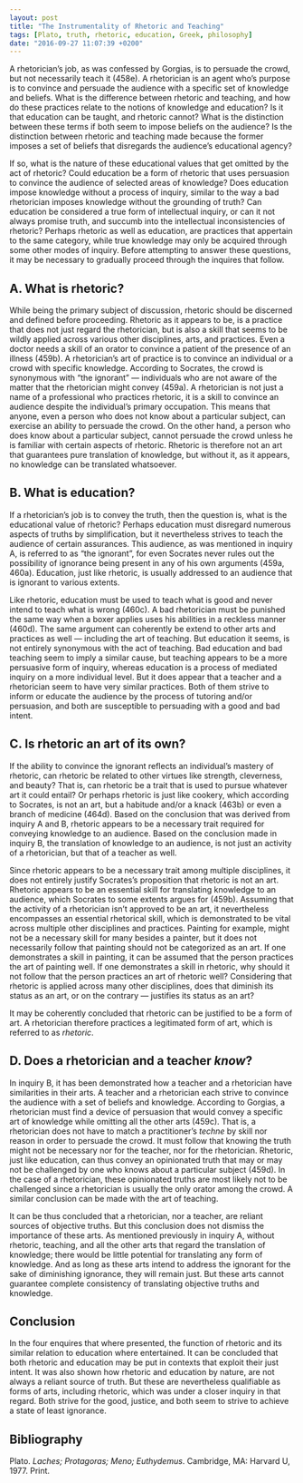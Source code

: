 ```yaml
---
layout: post
title: "The Instrumentality of Rhetoric and Teaching"
tags: [Plato, truth, rhetoric, education, Greek, philosophy]
date: "2016-09-27 11:07:39 +0200"
---
```


A rhetorician’s job, as was confessed by Gorgias, is to persuade the crowd, but not necessarily teach it (458e). A rhetorician is an agent who’s purpose is to convince and persuade the audience with a specific set of knowledge and beliefs. What is the difference between rhetoric and teaching, and how do these practices relate to the notions of knowledge and education? Is it that education can be taught, and rhetoric cannot? What is the distinction between these terms if both seem to impose beliefs on the audience? Is the distinction between rhetoric and teaching made because the former imposes a set of beliefs that disregards the audience’s educational agency?

If so, what is the nature of these educational values that get omitted by the act of rhetoric? Could education be a form of rhetoric that uses persuasion to convince the audience of selected areas of knowledge? Does education impose knowledge without a process of inquiry, similar to the way a bad rhetorician imposes knowledge without the grounding of truth? Can education be considered a true form of intellectual inquiry, or can it not always promise truth, and succumb into the intellectual inconsistencies of rhetoric? Perhaps rhetoric as well as education, are practices that appertain to the same category, while true knowledge may only be acquired through some other modes of inquiry. Before attempting to answer these questions, it may be necessary to gradually proceed through the inquires that follow.

## A. What is rhetoric?

While being the primary subject of discussion, rhetoric should be discerned and defined before proceeding. Rhetoric as it appears to be, is a practice that does not just regard the rhetorician, but is also a skill that seems to be wildly applied across various other disciplines, arts, and practices. Even a doctor needs a skill of an orator to convince a patient of the presence of an illness (459b). A rhetorician’s art of practice is to convince an individual or a crowd with specific knowledge. According to Socrates, the crowd is synonymous with “the ignorant” — individuals who are not aware of the matter that the rhetorician might convey (459a). A rhetorician is not just a name of a professional who practices rhetoric, it is a skill to convince an audience despite the individual’s primary occupation. This means that anyone, even a person who does not know about a particular subject, can exercise an ability to persuade the crowd. On the other hand, a person who does know about a particular subject, cannot persuade the crowd unless he is familiar with certain aspects of rhetoric. Rhetoric is therefore not an art that guarantees pure translation of knowledge, but without it, as it appears, no knowledge can be translated whatsoever.

## B. What is education?

If a rhetorician’s job is to convey the truth, then the question is, what is the educational value of rhetoric? Perhaps education must disregard numerous aspects of truths by simplification, but it nevertheless strives to teach the audience of certain assurances. This audience, as was mentioned in inquiry A, is referred to as “the ignorant”, for even Socrates never rules out the possibility of ignorance being present in any of his own arguments (459a, 460a). Education, just like rhetoric, is usually addressed to an audience that is ignorant to various extents.

Like rhetoric, education must be used to teach what is good and never intend to teach what is wrong (460c). A bad rhetorician must be punished the same way when a boxer applies uses his abilities in a reckless manner (460d). The same argument can coherently be extend to other arts and practices as well — including the art of teaching. But education it seems, is not entirely synonymous with the act of teaching. Bad education and bad teaching seem to imply a similar cause, but teaching appears to be a more persuasive form of inquiry, whereas education is a process of mediated inquiry on a more individual level. But it does appear that a teacher and a rhetorician seem to have very similar practices. Both of them strive to inform or educate the audience by the process of tutoring and/or persuasion, and both are susceptible to persuading with a good and bad intent.

## C. Is rhetoric an art of its own?

If the ability to convince the ignorant reflects an individual’s mastery of rhetoric, can rhetoric be related to other virtues like strength, cleverness, and beauty? That is, can rhetoric be a trait that is used to pursue whatever art it could entail? Or perhaps rhetoric is just like cookery, which according to Socrates, is not an art, but a habitude and/or a knack (463b) or even a branch of medicine (464d). Based on the conclusion that was derived from inquiry A and B, rhetoric appears to be a necessary trait required for conveying knowledge to an audience. Based on the conclusion made in inquiry B, the translation of knowledge to an audience, is not just an activity of a rhetorician, but that of a teacher as well.

Since rhetoric appears to be a necessary trait among multiple disciplines, it does not entirely justify Socrates’s proposition that rhetoric is not an art. Rhetoric appears to be an essential skill for translating knowledge to an audience, which Socrates to some extents argues for (459b). Assuming that the activity of a rhetorician isn’t approved to be an art, it nevertheless encompasses an essential rhetorical skill, which is demonstrated to be vital across multiple other disciplines and practices. Painting for example, might not be a necessary skill for many besides a painter, but it does not necessarily follow that painting should not be categorized as an art. If one demonstrates a skill in painting, it can be assumed that the person practices the art of painting well. If one demonstrates a skill in rhetoric, why should it not follow that the person practices an art of rhetoric well? Considering that rhetoric is applied across many other disciplines, does that diminish its status as an art, or on the contrary — justifies its status as an art?

It may be coherently concluded that rhetoric can be justified to be a form of art. A rhetorician therefore practices a legitimated form of art, which is referred to as _rhetoric_.

## D. Does a rhetorician and a teacher _know_?

In inquiry B, it has been demonstrated how a teacher and a rhetorician have similarities in their arts. A teacher and a rhetorician each strive to convince the audience with a set of beliefs and knowledge. According to Gorgias, a rhetorician must find a device of persuasion that would convey a specific art of knowledge while omitting all the other arts (459c). That is, a rhetorician does not have to match a practitioner’s _techne_ by skill nor reason in order to persuade the crowd. It must follow that knowing the truth might not be necessary nor for the teacher, nor for the rhetorician. Rhetoric, just like education, can thus convey an opinionated truth that may or may not be challenged by one who knows about a particular subject (459d). In the case of a rhetorician, these opinionated truths are most likely not to be challenged since a rhetorician is usually the only orator among the crowd. A similar conclusion can be made with the art of teaching.

It can be thus concluded that a rhetorician, nor a teacher, are reliant sources of objective truths. But this conclusion does not dismiss the importance of these arts. As mentioned previously in inquiry A, without rhetoric, teaching, and all the other arts that regard the translation of knowledge; there would be little potential for translating any form of knowledge. And as long as these arts intend to address the ignorant for the sake of diminishing ignorance, they will remain just. But these arts cannot guarantee complete consistency of translating objective truths and knowledge.

## Conclusion

In the four enquires that where presented, the function of rhetoric and its similar relation to education where entertained. It can be concluded that both rhetoric and education may be put in contexts that exploit their just intent. It was also shown how rhetoric and education by nature, are not always a reliant source of truth. But these are nevertheless qualifiable as forms of arts, including rhetoric, which was under a closer inquiry in that regard. Both strive for the good, justice, and both seem to strive to achieve a state of least ignorance.

## Bibliography
Plato. _Laches; Protagoras; Meno; Euthydemus_. Cambridge, MA:
Harvard U, 1977. Print.

